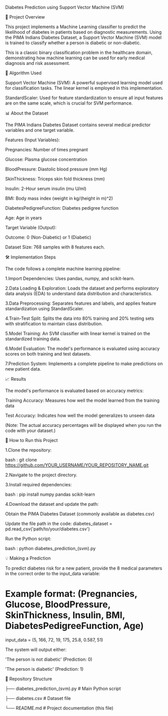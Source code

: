Diabetes Prediction using Support Vector Machine (SVM)

📖 Project Overview

This project implements a Machine Learning classifier to predict the likelihood of diabetes in patients based on diagnostic measurements. Using the PIMA Indians Diabetes Dataset, a Support Vector Machine (SVM) model is trained to classify whether a person is diabetic or non-diabetic.

This is a classic binary classification problem in the healthcare domain, demonstrating how machine learning can be used for early medical diagnosis and risk assessment.

🧠 Algorithm Used

Support Vector Machine (SVM): A powerful supervised learning model used for classification tasks. The linear kernel is employed in this implementation.

StandardScaler: Used for feature standardization to ensure all input features are on the same scale, which is crucial for SVM performance.

📊 About the Dataset

The PIMA Indians Diabetes Dataset contains several medical predictor variables and one target variable.

Features (Input Variables):

Pregnancies: Number of times pregnant

Glucose: Plasma glucose concentration

BloodPressure: Diastolic blood pressure (mm Hg)

SkinThickness: Triceps skin fold thickness (mm)

Insulin: 2-Hour serum insulin (mu U/ml)

BMI: Body mass index (weight in kg/(height in m)^2)

DiabetesPedigreeFunction: Diabetes pedigree function

Age: Age in years

Target Variable (Output):

Outcome: 0 (Non-Diabetic) or 1 (Diabetic)

Dataset Size: 768 samples with 8 features each.

🛠️ Implementation Steps

The code follows a complete machine learning pipeline:

1.Import Dependencies: Uses pandas, numpy, and scikit-learn.

2.Data Loading & Exploration: Loads the dataset and performs exploratory data analysis (EDA) to understand data distribution and characteristics.

3.Data Preprocessing: Separates features and labels, and applies feature standardization using StandardScaler.

4.Train-Test Split: Splits the data into 80% training and 20% testing sets with stratification to maintain class distribution.

5.Model Training: An SVM classifier with linear kernel is trained on the standardized training data.

6.Model Evaluation: The model's performance is evaluated using accuracy scores on both training and test datasets.

7.Prediction System: Implements a complete pipeline to make predictions on new patient data.

📈 Results

The model's performance is evaluated based on accuracy metrics:

Training Accuracy: Measures how well the model learned from the training data

Test Accuracy: Indicates how well the model generalizes to unseen data

(Note: The actual accuracy percentages will be displayed when you run the code with your dataset.)

🚀 How to Run this Project

1.Clone the repository:

bash : git clone https://github.com/YOUR_USERNAME/YOUR_REPOSITORY_NAME.git

2.Navigate to the project directory.

3.Install required dependencies:

bash : pip install numpy pandas scikit-learn

4.Download the dataset and update the path:

Obtain the PIMA Diabetes Dataset (commonly available as diabetes.csv)

Update the file path in the code: diabetes_dataset = pd.read_csv('path/to/your/diabetes.csv')

Run the Python script:

bash : python diabetes_prediction_(svm).py

💡 Making a Prediction

To predict diabetes risk for a new patient, provide the 8 medical parameters in the correct order to the input_data variable:

# Example format: (Pregnancies, Glucose, BloodPressure, SkinThickness, Insulin, BMI, DiabetesPedigreeFunction, Age)
input_data = (5, 166, 72, 19, 175, 25.8, 0.587, 51)

The system will output either:

'The person is not diabetic' (Prediction: 0)

'The person is diabetic' (Prediction: 1)

📁 Repository Structure

├── diabetes_prediction_(svm).py    # Main Python script
                     
├── diabetes.csv                    # Dataset file

└── README.md               # Project documentation (this file)
